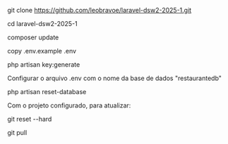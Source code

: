 git clone https://github.com/leobravoe/laravel-dsw2-2025-1.git

cd laravel-dsw2-2025-1

composer update

copy .env.example .env

php artisan key:generate

Configurar o arquivo .env com o nome da base de dados "restaurantedb"

php artisan reset-database

Com o projeto configurado, para atualizar:

git reset --hard

git pull